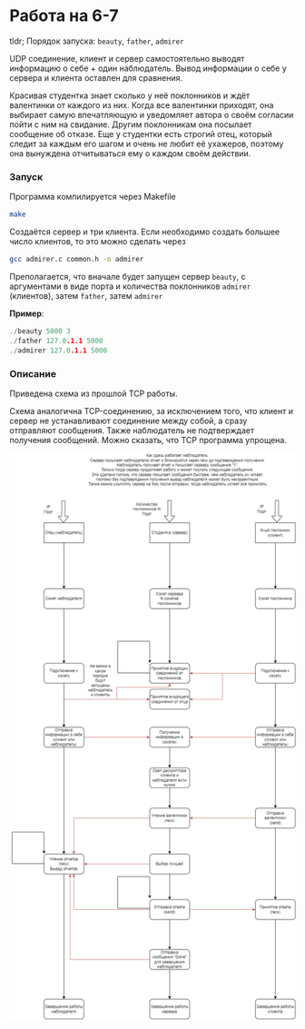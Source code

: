 # Работа на 6-7

tldr; Порядок запуска: `beauty`, `father`, `admirer`

UDP соединение, клиент и сервер самостоятельно выводят информацию о себе + один наблюдатель.
Вывод информации о себе у сервера и клиента оставлен для сравнения.

Красивая студентка знает сколько у неё поклонников и ждёт валентинки от каждого из них. Когда все валентинки приходят, она выбирает самую впечатляющую и уведомляет автора о своём согласии пойти с ним на свидание. Другим поклонникам она посылает сообщение об отказе.
Еще у студентки есть строгий отец, который следит за каждым его шагом и очень не любит её ухажеров, поэтому она вынуждена отчитываться ему о каждом своём действии.

### Запуск
Программа компилируется через Makefile
```bash
make
```
Создаётся сервер и три клиента. Если необходимо создать большее число клиентов, то это можно сделать через
```bash
gcc admirer.c common.h -o admirer
```
Преполагается, что вначале будет запущен сервер `beauty`, с аргументами в виде порта и количества поклонников `admirer` (клиентов), затем `father`, затем `admirer`

**Пример**:
```c
./beauty 5000 3
./father 127.0.1.1 5000
./admirer 127.0.1.1 5000
```

### Описание
Приведена схема из прошлой TCP работы.

Схема аналогична TCP-соединению, за исключением того, что клиент и сервер не устанавливают соединение между собой, а сразу отправляют сообщения. Также наблюдатель не подтверждает получения сообщений. Можно сказать, что TCP программа упрощена.

![Схема](./schema/6-7.png)
